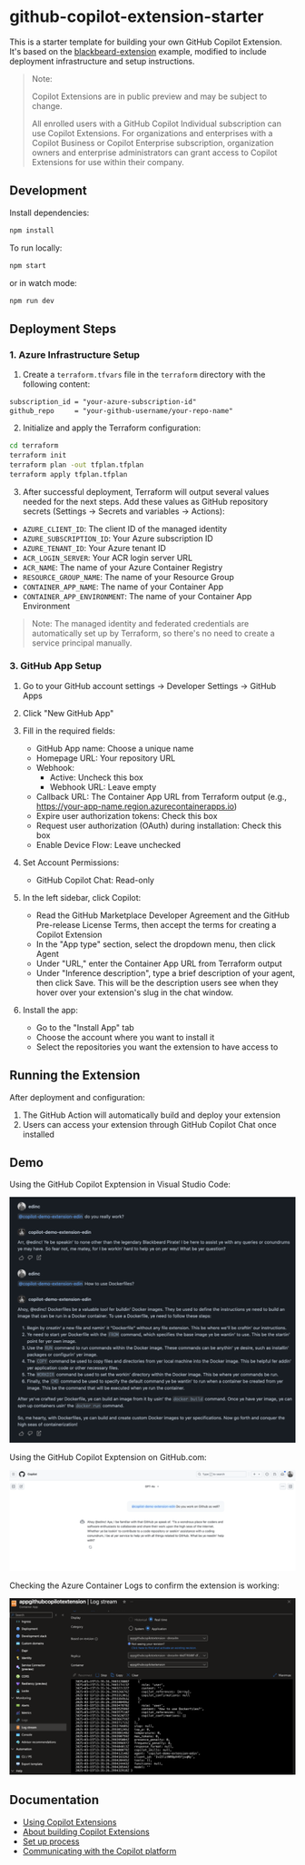 # github-copilot-extension-starter

This is a starter template for building your own GitHub Copilot Extension. It's based on the [blackbeard-extension](https://github.com/copilot-extensions/blackbeard-extension) example, modified to include deployment infrastructure and setup instructions.
> Note:
> 
> Copilot Extensions are in public preview and may be subject to change.
> 
> All enrolled users with a GitHub Copilot Individual subscription can use Copilot Extensions.
> For organizations and enterprises with a Copilot Business or Copilot Enterprise subscription, organization owners and enterprise administrators can grant access to Copilot Extensions for use within their company.

## Development

Install dependencies:

```bash
npm install
```

To run locally:

```bash
npm start
```

or in watch mode:

```bash
npm run dev
```

## Deployment Steps

### 1. Azure Infrastructure Setup

1. Create a `terraform.tfvars` file in the `terraform` directory with the following content:
```hcl
subscription_id = "your-azure-subscription-id"
github_repo     = "your-github-username/your-repo-name"
```

2. Initialize and apply the Terraform configuration:
```bash
cd terraform
terraform init
terraform plan -out tfplan.tfplan
terraform apply tfplan.tfplan
```

3. After successful deployment, Terraform will output several values needed for the next steps. Add these values as GitHub repository secrets (Settings -> Secrets and variables -> Actions):

- `AZURE_CLIENT_ID`: The client ID of the managed identity
- `AZURE_SUBSCRIPTION_ID`: Your Azure subscription ID
- `AZURE_TENANT_ID`: Your Azure tenant ID
- `ACR_LOGIN_SERVER`: Your ACR login server URL
- `ACR_NAME`: The name of your Azure Container Registry
- `RESOURCE_GROUP_NAME`: The name of your Resource Group
- `CONTAINER_APP_NAME`: The name of your Container App
- `CONTAINER_APP_ENVIRONMENT`: The name of your Container App Environment

> Note: The managed identity and federated credentials are automatically set up by Terraform, so there's no need to create a service principal manually.

### 3. GitHub App Setup

1. Go to your GitHub account settings -> Developer Settings -> GitHub Apps
2. Click "New GitHub App"
3. Fill in the required fields:
   - GitHub App name: Choose a unique name
   - Homepage URL: Your repository URL
   - Webhook: 
     - Active: Uncheck this box
     - Webhook URL: Leave empty
   - Callback URL: The Container App URL from Terraform output (e.g., https://your-app-name.region.azurecontainerapps.io)
   - Expire user authorization tokens: Check this box
   - Request user authorization (OAuth) during installation: Check this box
   - Enable Device Flow: Leave unchecked

4. Set Account Permissions:
   - GitHub Copilot Chat: Read-only

5. In the left sidebar, click Copilot:
   - Read the GitHub Marketplace Developer Agreement and the GitHub Pre-release License Terms, then accept the terms for creating a Copilot Extension
   - In the "App type" section, select the dropdown menu, then click Agent
   - Under "URL," enter the Container App URL from Terraform output
   - Under "Inference description", type a brief description of your agent, then click Save. This will be the description users see when they hover over your extension's slug in the chat window.

6. Install the app:
   - Go to the "Install App" tab
   - Choose the account where you want to install it
   - Select the repositories you want the extension to have access to

## Running the Extension

After deployment and configuration:

1. The GitHub Action will automatically build and deploy your extension
2. Users can access your extension through GitHub Copilot Chat once installed

## Demo
Using the GitHub Copilot Exptension in Visual Studio Code:

![Visual Studio Code Screenshot](./screenshots/Screenshot_2025-03-14.png)

Using the GitHub Copilot Exptension on GitHub.com:

![GitHub Screenshot](./screenshots/Screenshot_2025-03-15.png)

Checking the Azure Container Logs to confirm the extension is working:

![Azure Container App Logs Screenshot](./screenshots/Screenshot_2025-03-16.png)


## Documentation
- [Using Copilot Extensions](https://docs.github.com/en/copilot/using-github-copilot/using-extensions-to-integrate-external-tools-with-copilot-chat)
- [About building Copilot Extensions](https://docs.github.com/en/copilot/building-copilot-extensions/about-building-copilot-extensions)
- [Set up process](https://docs.github.com/en/copilot/building-copilot-extensions/setting-up-copilot-extensions)
- [Communicating with the Copilot platform](https://docs.github.com/en/copilot/building-copilot-extensions/building-a-copilot-agent-for-your-copilot-extension/configuring-your-copilot-agent-to-communicate-with-the-copilot-platform)